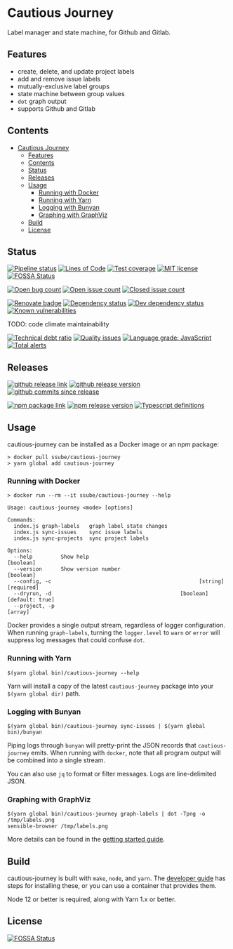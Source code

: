 # Cautious Journey

Label manager and state machine, for Github and Gitlab.

## Features

- create, delete, and update project labels
- add and remove issue labels
- mutually-exclusive label groups
- state machine between group values
- `dot` graph output
- supports Github and Gitlab

## Contents

- [Cautious Journey](#cautious-journey)
  - [Features](#features)
  - [Contents](#contents)
  - [Status](#status)
  - [Releases](#releases)
  - [Usage](#usage)
    - [Running with Docker](#running-with-docker)
    - [Running with Yarn](#running-with-yarn)
    - [Logging with Bunyan](#logging-with-bunyan)
    - [Graphing with GraphViz](#graphing-with-graphviz)
  - [Build](#build)
  - [License](#license)

## Status

[![Pipeline status](https://img.shields.io/gitlab/pipeline/ssube/cautious-journey.svg?gitlab_url=https%3A%2F%2Fgit.apextoaster.com&logo=gitlab)](https://git.apextoaster.com/ssube/cautious-journey/commits/master)
[![Lines of Code](https://sonarcloud.io/api/project_badges/measure?project=ssube_cautious-journey&metric=ncloc)](https://sonarcloud.io/dashboard?id=ssube_cautious-journey)
[![Test coverage](https://codecov.io/gh/ssube/cautious-journey/branch/master/graph/badge.svg)](https://codecov.io/gh/ssube/cautious-journey)
[![MIT license](https://img.shields.io/github/license/ssube/cautious-journey.svg)](https://github.com/ssube/cautious-journey/blob/master/LICENSE.md)
[![FOSSA Status](https://app.fossa.com/api/projects/git%2Bgithub.com%2Fssube%2Fcautious-journey.svg?type=shield)](https://app.fossa.com/projects/git%2Bgithub.com%2Fssube%2Fcautious-journey?ref=badge_shield)

[![Open bug count](https://img.shields.io/github/issues-raw/ssube/cautious-journey/type-bug.svg)](https://github.com/ssube/cautious-journey/issues?q=is%3Aopen+is%3Aissue+label%3Atype%2Fbug)
[![Open issue count](https://img.shields.io/github/issues-raw/ssube/cautious-journey.svg)](https://github.com/ssube/cautious-journey/issues?q=is%3Aopen+is%3Aissue)
[![Closed issue count](https://img.shields.io/github/issues-closed-raw/ssube/cautious-journey.svg)](https://github.com/ssube/cautious-journey/issues?q=is%3Aissue+is%3Aclosed)

[![Renovate badge](https://badges.renovateapi.com/github/ssube/cautious-journey)](https://renovatebot.com)
[![Dependency status](https://img.shields.io/david/ssube/cautious-journey.svg)](https://david-dm.org/ssube/cautious-journey)
[![Dev dependency status](https://img.shields.io/david/dev/ssube/cautious-journey.svg)](https://david-dm.org/ssube/cautious-journey?type=dev)
[![Known vulnerabilities](https://snyk.io/test/github/ssube/cautious-journey/badge.svg)](https://snyk.io/test/github/ssube/cautious-journey)

TODO: code climate maintainability

[![Technical debt ratio](https://img.shields.io/codeclimate/tech-debt/ssube/cautious-journey.svg)](https://codeclimate.com/github/ssube/cautious-journey/trends/technical_debt)
[![Quality issues](https://img.shields.io/codeclimate/issues/ssube/cautious-journey.svg)](https://codeclimate.com/github/ssube/cautious-journey/issues)
[![Language grade: JavaScript](https://img.shields.io/lgtm/grade/javascript/g/ssube/cautious-journey.svg?logo=lgtm)](https://lgtm.com/projects/g/ssube/cautious-journey/context:javascript)
[![Total alerts](https://img.shields.io/lgtm/alerts/g/ssube/cautious-journey.svg)](https://lgtm.com/projects/g/ssube/cautious-journey/alerts/)

## Releases

[![github release link](https://img.shields.io/badge/github-release-blue?logo=github)](https://github.com/ssube/cautious-journey/releases)
[![github release version](https://img.shields.io/github/tag/ssube/cautious-journey.svg)](https://github.com/ssube/cautious-journey/releases)
[![github commits since release](https://img.shields.io/github/commits-since/ssube/cautious-journey/v0.1.0.svg)](https://github.com/ssube/cautious-journey/compare/v0.1.0...master)

[![npm package link](https://img.shields.io/badge/npm-package-blue?logo=npm)](https://www.npmjs.com/package/cautious-journey)
[![npm release version](https://img.shields.io/npm/v/cautious-journey.svg)](https://www.npmjs.com/package/cautious-journey)
[![Typescript definitions](https://img.shields.io/npm/types/cautious-journey.svg)](https://www.npmjs.com/package/cautious-journey)

## Usage

cautious-journey can be installed as a Docker image or an npm package:

```shell
> docker pull ssube/cautious-journey
> yarn global add cautious-journey
```

### Running with Docker

```shell
> docker run --rm --it ssube/cautious-journey --help

Usage: cautious-journey <mode> [options]

Commands:
  index.js graph-labels   graph label state changes
  index.js sync-issues    sync issue labels
  index.js sync-projects  sync project labels

Options:
  --help         Show help                                             [boolean]
  --version      Show version number                                   [boolean]
  --config, -c                                               [string] [required]
  --dryrun, -d                                         [boolean] [default: true]
  --project, -p                                                          [array]
```

Docker provides a single output stream, regardless of logger configuration. When running `graph-labels`, turning
the `logger.level` to `warn` or `error` will suppress log messages that could confuse `dot`.

### Running with Yarn

```shell
$(yarn global bin)/cautious-journey --help
```

Yarn will install a copy of the latest `cautious-journey` package into your `$(yarn global dir)` path.

### Logging with Bunyan

```shell
$(yarn global bin)/cautious-journey sync-issues | $(yarn global bin)/bunyan
```

Piping logs through `bunyan` will pretty-print the JSON records that `cautious-journey` emits. When running with
`docker`, note that all program output will be combined into a single stream.

You can also use `jq` to format or filter messages. Logs are line-delimited JSON.

### Graphing with GraphViz

```shell
$(yarn global bin)/cautious-journey graph-labels | dot -Tpng -o /tmp/labels.png
sensible-browser /tmp/labels.png
```

More details can be found in the [getting started guide](./docs/getting-started.md#graphing).

## Build

cautious-journey is built with `make`, `node`, and `yarn`. The [developer guide](./docs/dev.md#setup) has steps
for installing these, or you can use a container that provides them.

Node 12 or better is required, along with Yarn 1.x or better.

## License

[![FOSSA Status](https://app.fossa.io/api/projects/git%2Bgithub.com%2Fssube%2Fcautious-journey.svg?type=large)](https://app.fossa.io/projects/git%2Bgithub.com%2Fssube%2Fcautious-journey?ref=badge_large)
